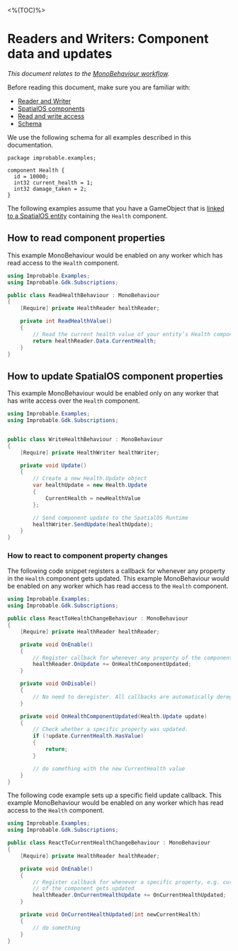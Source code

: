 <%(TOC)%>

# Readers and Writers: Component data and updates

_This document relates to the [MonoBehaviour workflow]({{urlRoot}}/reference/workflows/overview#monobehaviour-centric-workflow)._

Before reading this document, make sure you are familiar with:

* [Reader and Writer]({{urlRoot}}/reference/workflows/monobehaviour/interaction/reader-writers/index)
* [SpatialOS components]({{urlRoot}}/reference/glossary#spatialos-component)
* [Read and write access]({{urlRoot}}/reference/glossary#authority)
* [Schema]({{urlRoot}}/reference/glossary#schema)

We use the following schema for all examples described in this documentation.

```schemalang
package improbable.examples;

component Health {
  id = 10000;
  int32 current_health = 1;
  int32 damage_taken = 2;
}
```

The following examples assume that you have a GameObject that is [linked to a SpatialOS entity]({{urlRoot}}/modules/game-object-creation/overview) containing the `Health` component.

## How to read component properties

This example MonoBehaviour would be enabled on any worker which has read access to the `Health` component.

```csharp
using Improbable.Examples;
using Improbable.Gdk.Subscriptions;

public class ReadHealthBehaviour : MonoBehaviour
{
    [Require] private HealthReader healthReader;

    private int ReadHealthValue()
    {
        // Read the current health value of your entity’s Health component.
        return healthReader.Data.CurrentHealth;
    }
}
```

## How to update SpatialOS component properties

This example MonoBehaviour would be enabled only on any worker that has write access over the `Health` component.

```csharp
using Improbable.Examples;
using Improbable.Gdk.Subscriptions;


public class WriteHealthBehaviour : MonoBehaviour
{
    [Require] private HealthWriter healthWriter;

    private void Update()
    {
        // Create a new Health.Update object
        var healthUpdate = new Health.Update
        {
            CurrentHealth = newHealthValue
        };

        // Send component update to the SpatialOS Runtime
        healthWriter.SendUpdate(healthUpdate);
    }
}
```

### How to react to component property changes

The following code snippet registers a callback for whenever any property in the `Health` component gets updated.
This example MonoBehaviour would be enabled on any worker which has read access to the `Health` component.

```csharp
using Improbable.Examples;
using Improbable.Gdk.Subscriptions;

public class ReactToHealthChangeBehaviour : MonoBehaviour
{
    [Require] private HealthReader healthReader;

    private void OnEnable()
    {
        // Register callback for whenever any property of the component gets updated
        healthReader.OnUpdate += OnHealthComponentUpdated;
    }

    private void OnDisable()
    {
        // No need to deregister. All callbacks are automatically deregistered.
    }

    private void OnHealthComponentUpdated(Health.Update update)
    {
        // Check whether a specific property was updated.
        if (!update.CurrentHealth.HasValue)
        {
            return;
        }

        // do something with the new CurrentHealth value
    }
}
```

The following code example sets up a specific field update callback.
This example MonoBehaviour would be enabled on any worker which has read access to the `Health` component.

```csharp
using Improbable.Examples;
using Improbable.Gdk.Subscriptions;

public class ReactToCurrentHealthChangeBehaviour : MonoBehaviour
{
    [Require] private HealthReader healthReader;

    private void OnEnable()
    {
        // Register callback for whenever a specific property, e.g. current_health,
        // of the component gets updated
        healthReader.OnCurrentHealthUpdate += OnCurrentHealthUpdated;
    }

    private void OnCurrentHealthUpdated(int newCurrentHealth)
    {
        // do something
    }
}
```
